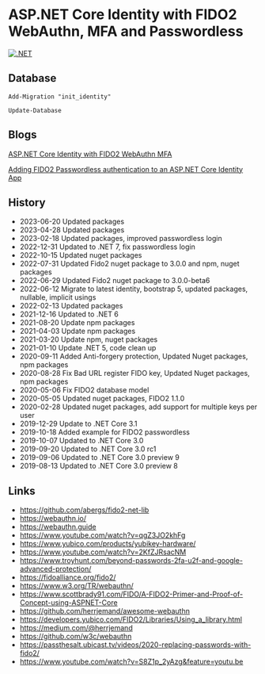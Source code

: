 # ASP.NET Core Identity with FIDO2 WebAuthn, MFA and Passwordless 

[![.NET](https://github.com/damienbod/AspNetCoreIdentityFido2Mfa/workflows/.NET/badge.svg)](https://github.com/damienbod/AspNetCoreIdentityFido2Mfa/actions?query=workflow%3A.NET)

## Database

```
Add-Migration "init_identity" 
```

```
Update-Database
```

## Blogs

[ASP.NET Core Identity with FIDO2 WebAuthn MFA](https://damienbod.com/2019/08/06/asp-net-core-identity-with-fido2-webauthn-mfa/)

[Adding FIDO2 Passwordless authentication to an ASP.NET Core Identity App](https://damienbod.com/2019/10/18/adding-fido2-passwordless-authentication-to-an-asp-net-core-identity-app/)

## History

- 2023-06-20 Updated packages
- 2023-04-28 Updated packages
- 2023-02-18 Updated packages, improved passwordless login
- 2022-12-31 Updated to .NET 7, fix passwordless login
- 2022-10-15 Updated nuget packages
- 2022-07-31 Updated Fido2 nuget package to 3.0.0 and npm, nuget packages
- 2022-06-29 Updated Fido2 nuget package to 3.0.0-beta6
- 2022-06-12 Migrate to latest identity, bootstrap 5, updated packages, nullable, implicit usings
- 2022-02-13 Updated packages
- 2021-12-16 Updated to .NET 6
- 2021-08-20 Update npm packages
- 2021-04-03 Update npm packages
- 2021-03-20 Update npm, nuget packages
- 2021-01-10 Update .NET 5, code clean up
- 2020-09-11 Added Anti-forgery protection, Updated Nuget packages, npm packages
- 2020-08-28 Fix Bad URL register FIDO key, Updated Nuget packages, npm packages
- 2020-05-06 Fix FIDO2 database model
- 2020-05-05 Updated nuget packages, FIDO2 1.1.0
- 2020-02-28 Updated nuget packages, add support for multiple keys per user
- 2019-12-29 Update to .NET Core 3.1
- 2019-10-18 Added example for FIDO2 passwordless
- 2019-10-07 Updated to .NET Core 3.0
- 2019-09-20 Updated to .NET Core 3.0 rc1
- 2019-09-06 Updated to .NET Core 3.0 preview 9
- 2019-08-13 Updated to .NET Core 3.0 preview 8

## Links

- https://github.com/abergs/fido2-net-lib
- https://webauthn.io/
- https://webauthn.guide
- https://www.youtube.com/watch?v=qgZ3JO2khFg
- https://www.yubico.com/products/yubikey-hardware/
- https://www.youtube.com/watch?v=2KfZJRsacNM
- https://www.troyhunt.com/beyond-passwords-2fa-u2f-and-google-advanced-protection/
- https://fidoalliance.org/fido2/
- https://www.w3.org/TR/webauthn/
- https://www.scottbrady91.com/FIDO/A-FIDO2-Primer-and-Proof-of-Concept-using-ASPNET-Core
- https://github.com/herrjemand/awesome-webauthn
- https://developers.yubico.com/FIDO2/Libraries/Using_a_library.html
- https://medium.com/@herrjemand
- https://github.com/w3c/webauthn
- https://passthesalt.ubicast.tv/videos/2020-replacing-passwords-with-fido2/
- https://www.youtube.com/watch?v=S8Z1p_2yAzg&feature=youtu.be
